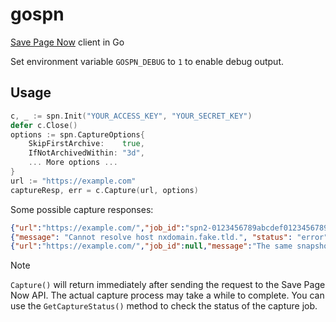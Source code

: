 # gospn
[Save Page Now](https://web.archive.org/save) client in Go

Set environment variable `GOSPN_DEBUG` to `1` to enable debug output.

## Usage

```go
c, _ := spn.Init("YOUR_ACCESS_KEY", "YOUR_SECRET_KEY")
defer c.Close()
options := spn.CaptureOptions{
    SkipFirstArchive:    true,
    IfNotArchivedWithin: "3d",
    ... More options ...
}
url := "https://example.com"
captureResp, err = c.Capture(url, options)
```

Some possible capture responses:

```json
{"url":"https://example.com/","job_id":"spn2-0123456789abcdef0123456789abcdef12345678"}
{"message": "Cannot resolve host nxdomain.fake.tld.", "status": "error", "status_ext": "error:invalid-host-resolution"}
{"url":"https://example.com/","job_id":null,"message":"The same snapshot had been made 3 minutes ago. You can make new capture of this URL after 2 hours."}
```

>[!NOTE]
> `Capture()` will return immediately after sending the request to the Save Page Now API. The actual capture process may take a while to complete. You can use the `GetCaptureStatus()` method to check the status of the capture job.
> 

